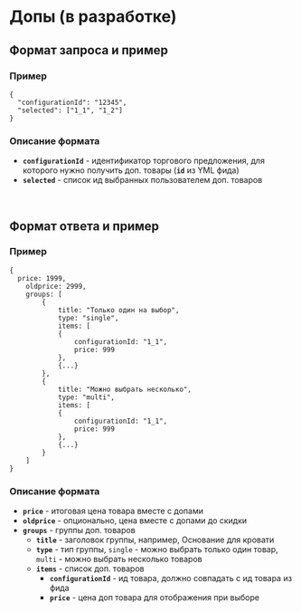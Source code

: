 # Допы \(в  разработке\)

## Формат запроса и пример <a id="format-zaprosa-i-primer"></a>

### Пример <a id="primer"></a>

```text
{
  "configurationId": "12345",
  "selected": ["1_1", "1_2"]
}
```

### Описание формата <a id="opisanie-formata"></a>

* **`configurationId`** - идентификатор торгового предложения, для которого нужно получить доп. товары \(**`id`** из YML фида\)
* **`selected`** - список ид выбранных пользователем доп. товаров

‌

## Формат ответа и пример <a id="format-otveta-i-primer"></a>

### Пример <a id="primer-1"></a>

```text
{  
  price: 1999,
	oldprice: 2999,
	groups: [
		{
			title: "Только один на выбор",
			type: "single",
			items: [
			{
				configurationId: "1_1",
				price: 999
			},
			{...}
		},
		{
			title: "Можно выбрать несколько",
			type: "multi",
			items: [
			{
				configurationId: "1_1",
				price: 999
			},
			{...}
		}
	]
}
```

### Описание формата <a id="opisanie-formata-2"></a>

* **`price`** - итоговая цена товара вместе с допами
* **`oldprice`** - опционально,  цена вместе с допами до скидки
* **`groups`** - группы доп. товаров
  * **`title`** - заголовок группы,  например, Основание для кровати
  * **`type`** - тип группы, `single` - можно выбрать только один товар,  `multi` - можно выбрать несколько  товаров
  * **`items`** - список доп. товаров
    * **`configurationId`** - ид товара, должно совпадать с ид товара из фида
    * **`price`** - цена доп товара для отображения при выборе

